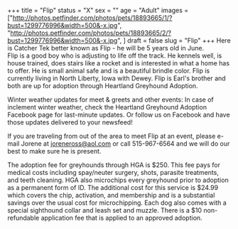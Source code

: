 +++
title = "Flip"
status = "X"
sex = ""
age = "Adult"
images = ["http://photos.petfinder.com/photos/pets/18893665/1/?bust=1299776996&width=500&-x.jpg",
"http://photos.petfinder.com/photos/pets/18893665/2/?bust=1299776996&width=500&-x.jpg",
]
draft = false
slug = "Flip"
+++
Here is Catcher Tek better known as Flip - he will be 5 years old in June.  
Flip is a good boy who is adjusting to life off the track.  He kennels well, is house trained,  does stairs like a rocket and is interested in what a home has to offer.  He is small animal safe and is a beautiful brindle color.  Flip is currently living in North Liberty, Iowa with Dewey.  Flip is Earl's brother and both are up for adoption through Heartland Greyhound Adoption.


Winter weather updates for meet & greets and other events: In case of inclement winter weather, check the Heartland Greyhound Adoption Facebook page for last-minute updates. Or follow us on Facebook and have those updates delivered to your newsfeed!


If you are traveling from out of the area to meet Flip at an event, please e-mail Jorene at joreneross@aol.com or call 515-967-6564 and we will do our best to make sure he is present.

The adoption fee for greyhounds through HGA is $250. This fee pays for medical costs including spay/neuter surgery, shots, parasite treatments, and teeth cleaning. HGA also microchips every greyhound prior to adoption as a permanent form of ID. The additional cost for this service is $24.99 which covers the chip, activation, and membership and is a substantial savings over the usual cost for microchipping. Each dog also comes with a special sighthound collar and leash set and muzzle. There is a $10 non-refundable application fee that is applied to an approved adoption.


